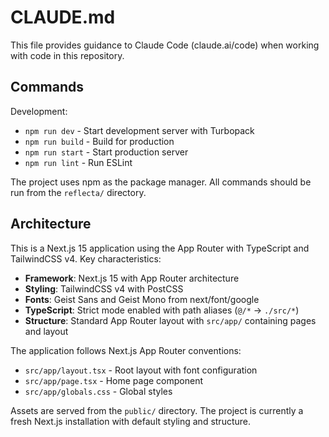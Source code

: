 # CLAUDE.md

This file provides guidance to Claude Code (claude.ai/code) when working with code in this repository.

## Commands

Development:
- `npm run dev` - Start development server with Turbopack
- `npm run build` - Build for production
- `npm run start` - Start production server
- `npm run lint` - Run ESLint

The project uses npm as the package manager. All commands should be run from the `reflecta/` directory.

## Architecture

This is a Next.js 15 application using the App Router with TypeScript and TailwindCSS v4. Key characteristics:

- **Framework**: Next.js 15 with App Router architecture
- **Styling**: TailwindCSS v4 with PostCSS
- **Fonts**: Geist Sans and Geist Mono from next/font/google
- **TypeScript**: Strict mode enabled with path aliases (`@/*` → `./src/*`)
- **Structure**: Standard App Router layout with `src/app/` containing pages and layout

The application follows Next.js App Router conventions:
- `src/app/layout.tsx` - Root layout with font configuration
- `src/app/page.tsx` - Home page component
- `src/app/globals.css` - Global styles

Assets are served from the `public/` directory. The project is currently a fresh Next.js installation with default styling and structure.